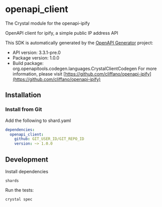 # openapi_client

The Crystal module for the openapi-ipify

OpenAPI client for ipify, a simple public IP address API

This SDK is automatically generated by the [OpenAPI Generator](https://openapi-generator.tech) project:

- API version: 3.3.1-pre.0
- Package version: 1.0.0
- Build package: org.openapitools.codegen.languages.CrystalClientCodegen
For more information, please visit [https://github.com/cliffano/openapi-ipify](https://github.com/cliffano/openapi-ipify)

## Installation

### Install from Git

Add the following to shard.yaml

```yaml
dependencies:
  openapi_client:
    github: GIT_USER_ID/GIT_REPO_ID
    version: ~> 1.0.0
```

## Development

Install dependencies

```shell
shards
```

Run the tests:

```shell
crystal spec
```
